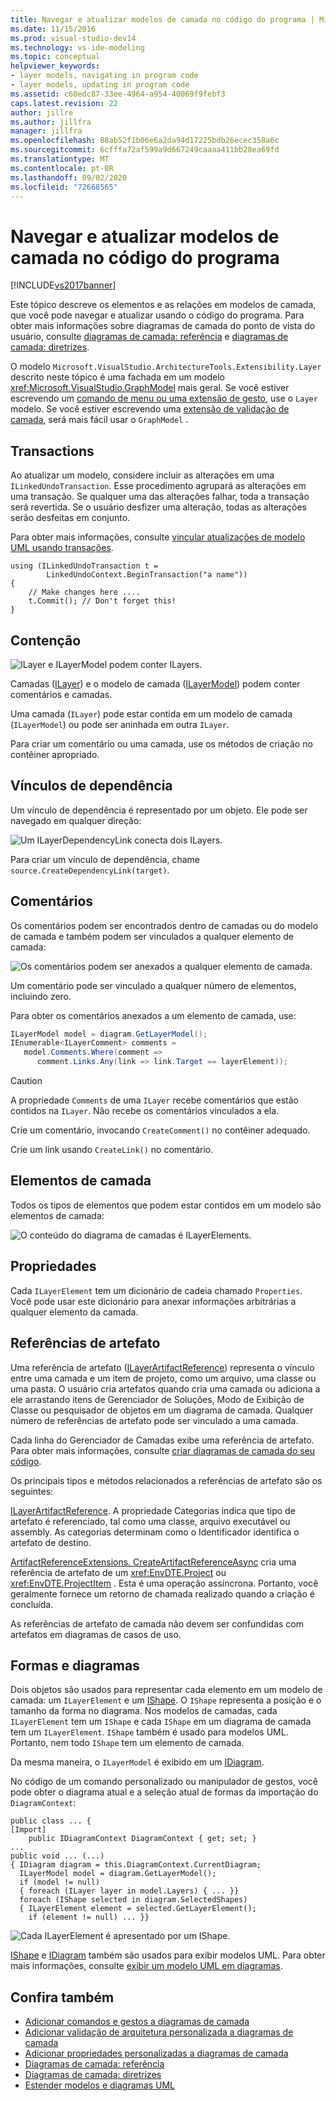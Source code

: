 ```yaml
---
title: Navegar e atualizar modelos de camada no código do programa | Microsoft Docs
ms.date: 11/15/2016
ms.prod: visual-studio-dev14
ms.technology: vs-ide-modeling
ms.topic: conceptual
helpviewer_keywords:
- layer models, navigating in program code
- layer models, updating in program code
ms.assetid: c60edc87-33ee-4964-a954-40069f9febf3
caps.latest.revision: 22
author: jillre
ms.author: jillfra
manager: jillfra
ms.openlocfilehash: 88ab52f1b06e6a2da94d17225bdb26ecec358a6c
ms.sourcegitcommit: 6cfffa72af599a9d667249caaaa411bb28ea69fd
ms.translationtype: MT
ms.contentlocale: pt-BR
ms.lasthandoff: 09/02/2020
ms.locfileid: "72668565"
---
```

# <a name="navigate-and-update-layer-models-in-program-code"></a>Navegar e atualizar modelos de camada no código do programa
[!INCLUDE[vs2017banner](../includes/vs2017banner.md)]

Este tópico descreve os elementos e as relações em modelos de camada, que você pode navegar e atualizar usando o código do programa. Para obter mais informações sobre diagramas de camada do ponto de vista do usuário, consulte [diagramas de camada: referência](../modeling/layer-diagrams-reference.md) e [diagramas de camada: diretrizes](../modeling/layer-diagrams-guidelines.md).

 O modelo `Microsoft.VisualStudio.ArchitectureTools.Extensibility.Layer` descrito neste tópico é uma fachada em um modelo <xref:Microsoft.VisualStudio.GraphModel> mais geral. Se você estiver escrevendo um [comando de menu ou uma extensão de gesto](../modeling/add-commands-and-gestures-to-layer-diagrams.md), use o `Layer` modelo. Se você estiver escrevendo uma [extensão de validação de camada](../modeling/add-custom-architecture-validation-to-layer-diagrams.md), será mais fácil usar o `GraphModel` .

## <a name="transactions"></a>Transactions
 Ao atualizar um modelo, considere incluir as alterações em uma `ILinkedUndoTransaction`. Esse procedimento agrupará as alterações em uma transação. Se qualquer uma das alterações falhar, toda a transação será revertida. Se o usuário desfizer uma alteração, todas as alterações serão desfeitas em conjunto.

 Para obter mais informações, consulte [vincular atualizações de modelo UML usando transações](../modeling/link-uml-model-updates-by-using-transactions.md).

```
using (ILinkedUndoTransaction t =
        LinkedUndoContext.BeginTransaction("a name"))
{
    // Make changes here ....
    t.Commit(); // Don't forget this!
}
```

## <a name="containment"></a>Contenção
 ![ILayer e ILayerModel podem conter ILayers.](../modeling/media/layerapi-containment.png "LayerApi_Containment")

 Camadas ([ILayer](/previous-versions/ff644251(v=vs.140))) e o modelo de camada ([ILayerModel](/previous-versions/ff643069(v=vs.140))) podem conter comentários e camadas.

 Uma camada (`ILayer`) pode estar contida em um modelo de camada (`ILayerModel`) ou pode ser aninhada em outra `ILayer`.

 Para criar um comentário ou uma camada, use os métodos de criação no contêiner apropriado.

## <a name="dependency-links"></a>Vínculos de dependência
 Um vínculo de dependência é representado por um objeto. Ele pode ser navegado em qualquer direção:

 ![Um ILayerDependencyLink conecta dois ILayers.](../modeling/media/layerapi-dependency.png "LayerApi_Dependency")

 Para criar um vínculo de dependência, chame `source.CreateDependencyLink(target)`.

## <a name="comments"></a>Comentários
 Os comentários podem ser encontrados dentro de camadas ou do modelo de camada e também podem ser vinculados a qualquer elemento de camada:

 ![Os comentários podem ser anexados a qualquer elemento de camada.](../modeling/media/layerapi-comments.png "LayerApi_Comments")

 Um comentário pode ser vinculado a qualquer número de elementos, incluindo zero.

 Para obter os comentários anexados a um elemento de camada, use:

```csharp
ILayerModel model = diagram.GetLayerModel();
IEnumerable<ILayerComment> comments =
   model.Comments.Where(comment =>
      comment.Links.Any(link => link.Target == layerElement));

```

> [!CAUTION]
> A propriedade `Comments` de uma `ILayer` recebe comentários que estão contidos na `ILayer`. Não recebe os comentários vinculados a ela.

 Crie um comentário, invocando `CreateComment()` no contêiner adequado.

 Crie um link usando `CreateLink()` no comentário.

## <a name="layer-elements"></a>Elementos de camada
 Todos os tipos de elementos que podem estar contidos em um modelo são elementos de camada:

 ![O conteúdo do diagrama de camadas é ILayerElements.](../modeling/media/layerapi-layerelements.png "LayerApi_LayerElements")

## <a name="properties"></a>Propriedades
 Cada `ILayerElement` tem um dicionário de cadeia chamado `Properties`. Você pode usar este dicionário para anexar informações arbitrárias a qualquer elemento da camada.

## <a name="artifact-references"></a>Referências de artefato
 Uma referência de artefato ([ILayerArtifactReference](/previous-versions/ff644536(v=vs.140))) representa o vínculo entre uma camada e um item de projeto, como um arquivo, uma classe ou uma pasta. O usuário cria artefatos quando cria uma camada ou adiciona a ele arrastando itens de Gerenciador de Soluções, Modo de Exibição de Classe ou pesquisador de objetos em um diagrama de camada. Qualquer número de referências de artefato pode ser vinculado a uma camada.

 Cada linha do Gerenciador de Camadas exibe uma referência de artefato. Para obter mais informações, consulte [criar diagramas de camada do seu código](../modeling/create-layer-diagrams-from-your-code.md).

 Os principais tipos e métodos relacionados a referências de artefato são os seguintes:

 [ILayerArtifactReference](/previous-versions/ff644536(v=vs.140)). A propriedade Categorias indica que tipo de artefato é referenciado, tal como uma classe, arquivo executável ou assembly. As categorias determinam como o Identificador identifica o artefato de destino.

 [ArtifactReferenceExtensions. CreateArtifactReferenceAsync](/previous-versions/ff695840(v=vs.140)) cria uma referência de artefato de um <xref:EnvDTE.Project> ou <xref:EnvDTE.ProjectItem> . Esta é uma operação assíncrona. Portanto, você geralmente fornece um retorno de chamada realizado quando a criação é concluída.

 As referências de artefato de camada não devem ser confundidas com artefatos em diagramas de casos de uso.

## <a name="shapes-and-diagrams"></a>Formas e diagramas
 Dois objetos são usados para representar cada elemento em um modelo de camada: um `ILayerElement` e um [IShape](/previous-versions/ee806673(v=vs.140)). O `IShape` representa a posição e o tamanho da forma no diagrama. Nos modelos de camadas, cada `ILayerElement` tem um `IShape` e cada `IShape` em um diagrama de camada tem um `ILayerElement`. `IShape` também é usado para modelos UML. Portanto, nem todo `IShape` tem um elemento de camada.

 Da mesma maneira, o `ILayerModel` é exibido em um [IDiagram](/previous-versions/ee789658(v=vs.140)).

 No código de um comando personalizado ou manipulador de gestos, você pode obter o diagrama atual e a seleção atual de formas da importação do `DiagramContext`:

```
public class ... {
[Import]
    public IDiagramContext DiagramContext { get; set; }
...
public void ... (...)
{ IDiagram diagram = this.DiagramContext.CurrentDiagram;
  ILayerModel model = diagram.GetLayerModel();
  if (model != null)
  { foreach (ILayer layer in model.Layers) { ... }}
  foreach (IShape selected in diagram.SelectedShapes)
  { ILayerElement element = selected.GetLayerElement();
    if (element != null) ... }}
```

 ![Cada ILayerElement é apresentado por um IShape.](../modeling/media/layerapi-shapes.png)

 [IShape](/previous-versions/ee806673(v=vs.140)) e [IDiagram](/previous-versions/ee789658(v=vs.140)) também são usados para exibir modelos UML. Para obter mais informações, consulte [exibir um modelo UML em diagramas](../modeling/display-a-uml-model-on-diagrams.md).

## <a name="see-also"></a>Confira também

- [Adicionar comandos e gestos a diagramas de camada](../modeling/add-commands-and-gestures-to-layer-diagrams.md)
- [Adicionar validação de arquitetura personalizada a diagramas de camada](../modeling/add-custom-architecture-validation-to-layer-diagrams.md)
- [Adicionar propriedades personalizadas a diagramas de camada](../modeling/add-custom-properties-to-layer-diagrams.md)
- [Diagramas de camada: referência](../modeling/layer-diagrams-reference.md)
- [Diagramas de camada: diretrizes](../modeling/layer-diagrams-guidelines.md)
- [Estender modelos e diagramas UML](../modeling/extend-uml-models-and-diagrams.md)
